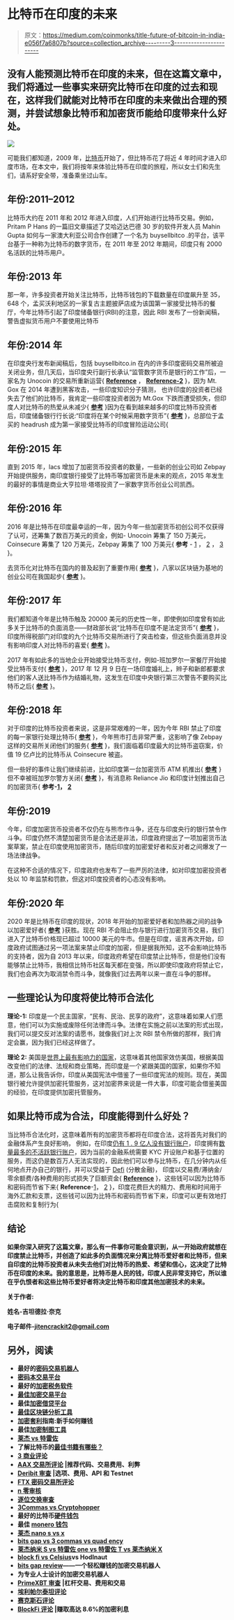 # 比特币在印度的未来

> 原文：<https://medium.com/coinmonks/title-future-of-bitcoin-in-india-e056f7a6807b?source=collection_archive---------3----------------------->

## 没有人能预测比特币在印度的未来，但在这篇文章中，我们将通过一些事实来研究比特币在印度的过去和现在，这样我们就能对比特币在印度的未来做出合理的预测，并尝试想象比特币和加密货币能给印度带来什么好处。

![](img/a88742c55b5331353c540d442ecda321.png)

可能我们都知道，2009 年，[比特币](https://blog.coincodecap.com/a-candid-explanation-of-bitcoin)开始了，但比特币花了将近 4 年时间才进入印度市场，在本文中，我们将按年来体验比特币在印度的旅程，所以女士们和先生们，请系好安全带，准备乘坐过山车。

## **年份:2011–2012**

比特币大约在 2011 年和 2012 年进入印度，人们开始进行比特币交易。例如，Pritam P Hans 的一篇旧文章描述了艾哈迈达巴德 30 岁的软件开发人员 Mahin Gupta 如何与一家澳大利亚公司合作创建了一个名为 buysellbitco .的平台，该平台基于一种称为比特币的数字货币，在 2011 年至 2012 年期间，印度只有 2000 名活跃的比特币用户。

## **年份:2013 年**

那一年，许多投资者开始关注比特币，比特币钱包的下载数量在印度飙升至 35，648 个，孟买沃利地区的一家复古主题披萨店成为该国第一家接受比特币的餐厅，今年比特币引起了印度储备银行(RBI)的注意，因此 RBI 发布了一份新闻稿，警告虚拟货币用户不要使用比特币

## **年份:2014 年**

在印度央行发布新闻稿后，包括 buysellbitco.in 在内的许多印度密码交易所被迫关闭业务，但几天后，当印度央行副行长承认“监管数字货币是银行的工作”后，一家名为 Unocoin 的交易所重新运营{ [**Reference**](https://www.coindesk.com/banks-corruption-crypto-can-bitcoin-change-india) ， [**Reference-2**](https://www.paymentscardsandmobile.com/indian-bitcoin-exchange-shuts/) }，因为 Mt. Gox 在 2014 年遭到黑客攻击，一些印度知识分子猜测， 也许印度的投资者已经失去了他们的比特币，我肯定一些印度投资者因为 Mt.Gox 下跌而遭受损失，但印度人对比特币的热爱从未减少{ [**参考**](https://www.gadgetsnow.com/tech-news/indians-lose-bitcoins-worth-crores-as-mt-gox-falls/articleshow/31344038.cms) }因为在看到越来越多的印度比特币投资者后，印度储备银行行长说:“印度将在某个时候采用数字货币”{ [**参考**](https://cointelegraph.com/news/reserve-bank-governor-india-will-adopt-digital-currencies-at-some-point) }，总部位于孟买的 headrush 成为第一家接受比特币的印度冒险运动公司{

## **年份:2015 年**

直到 2015 年，lacs 增加了加密货币投资者的数量，一些新的创业公司如 Zebpay 开始提供服务，南印度银行接受了比特币等加密货币是未来的观点，2015 年发生的最好的事情是商业大亨拉坦·塔塔投资了一家数字货币创业公司凯西。

## **年份:2016 年**

2016 年是比特币在印度最幸运的一年，因为今年一些加密货币初创公司不仅获得了认可，还筹集了数百万美元的资金，例如- Unocoin 筹集了 150 万美元，Coinsecure 筹集了 120 万美元，Zebpay 筹集了 100 万美元{ **参考** - [1](https://qz.com/india/797044/unocoin-indias-newest-bitcoin-superstars-raises-1-5-million-from-investors/) ， [2](https://yourstory.com/2016/04/coinsecure-funding) ， [3](https://www.coindesk.com/indian-bitcoin-wallet-1-million-zebpay) }。

去货币化对比特币在国内的普及起到了重要作用{ [**参考**](https://www.forbes.com/sites/krnkashyap/2016/12/22/indias-demonetization-is-causing-bitcoin-to-surge-inside-the-country/#42114f227dfc) }，八家以区块链为基地的创业公司在我国起步{ [**参考**](https://analyticsindiamag.com/7-startups-india-working-blockchain-technology/) }。

## **年份:2017 年**

我们都知道今年是比特币触及 20000 美元的历史性一年，即使例如印度曾有如此多关于比特币的负面消息——财政部长说“比特币在印度不是法定货币”{ [**参考**](https://www.coindesk.com/bitcoin-not-legal-tender-in-india-finance-minister-says) }，印度所得税部门对印度的九个比特币交易所进行了突击检查，但这些负面消息并没有影响印度人对比特币的喜爱{ [**参考**](https://www.indiatoday.in/india/story/income-tax-department-conducts-raids-at-nine-bitcoin-exchanges-across-india-1106881-2017-12-14) }。

2017 年有如此多的当地企业开始接受比特币支付，例如-班加罗尔一家餐厅开始接受比特币支付{ [**参考**](https://www.thehindu.com/sci-tech/this-bengaluru-restaurant-lets-you-pay-for-your-meal-with-bitcoin/article19364478.ece) }，2017 年 12 月 9 日在一场印度婚礼上，辫子和新郎都要求他们的客人送比特币作为结婚礼物，这发生在印度中央银行第三次警告不要购买比特币之后{ [**参考**](https://www.bbc.com/news/world-asia-india-42390013) }。

## **年份:2018 年**

对于印度的比特币投资者来说，这是非常艰难的一年，因为今年 RBI 禁止了印度的每一家银行处理比特币{ [**参考**](https://www.bbc.com/news/world-asia-india-43669730) }，今年熊市打击非常严重，这影响了像 Zebpay 这样的交易所关闭他们的服务{ [**参考**](https://factordaily.com/indian-cryptocurrency-exchange-zebpay-shutsdown/) }，我们面临着印度最大的比特币盗窃案，价值 19 亿卢比的比特币从 Coinsecure 被盗。

但一些好的事件让我们继续前进，比如印度第一台加密货币 ATM 机推出{ [**参考**](https://www.thenewsminute.com/article/india-s-first-cryptocurrency-atm-launched-bengaluru-90117) }但不幸被班加罗尔警方关闭{ [**参考**](https://officechai.com/startups/unocoin-bitcoin-atm-shut-cofounder-arrested/) }，有消息称 Reliance Jio 和印度计划推出自己的加密货币{ **参考-**[**1**](https://qz.com/india/1418897/after-strangling-bitcoin-india-may-launch-its-own-cryptocurrency/)**，** [**2**](https://www.investopedia.com/news/indias-biggest-industrial-house-launch-its-own-cryptocurrency/)

## **年份:2019**

今年，印度加密货币投资者不仅仍在与熊市作斗争，还在与印度央行的银行禁令作斗争。印度仍然不清楚加密货币是合法还是非法，印度政府提出了一项加密货币法案草案，禁止在印度使用加密货币，随后印度的加密爱好者和反对者之间爆发了一场法律战争。

在这种不合适的情况下，印度政府也发布了一些严厉的法律，如对印度加密投资者处以 10 年监禁和罚款，但这对印度投资者的心态没有影响。

## **年份:2020 年**

2020 年是比特币在印度的现状，2018 年开始的加密爱好者和加热器之间的战争以加密爱好者{ [**参考**](https://techcrunch.com/2020/03/03/india-lifts-ban-on-cryptocurrency-trading/) }获胜。现在 RBI 不会阻止你与银行进行加密货币交易，我们进入了比特币价格现已超过 10000 美元的牛市。但是在印度，谣言再次开始，印度政府试图通过另一项法案来禁止印度的加密，但是据我所知，这不会影响比特币的支持者，因为自 2013 年以来，印度政府希望在印度禁止比特币，但是他们没有能够禁止比特币，我相信比特币社区每天都在变强，所以即使印度政府将禁止它，我们也会再次为取消禁令而斗争，就像我们过去两年以来一直在斗争的那样。

## **一些理论认为印度将使比特币合法化**

**理论-1:** 印度是一个民主国家，“民有、民治、民享的政府”，这意味着如果人们愿意，他们可以为实施或废除任何法律而斗争。法律在实施之前以法案的形式出现，我们可以提交反对法案的请愿书，就像我们对上次 RBI 禁令所做的那样，我们肯定会赢，因为我们已经这样做了。

**理论 2:** 美国是[世界上最有影响力的国家](https://www.usnews.com/news/best-countries/best-international-influence)，这意味着其他国家效仿美国，根据美国改变他们的法律、法规和商业策略，而印度是一个紧跟美国的国家，如果你不知道，那么让我告诉你，印度从美国宪法中借鉴了一些印度宪法的规则。现在，美国银行被允许提供加密托管服务，这对加密界来说是一件大事，印度可能会借鉴美国的经验，在印度提供加密托管服务。

## **如果比特币成为合法，印度能得到什么好处？**

当比特币合法化时，这意味着所有的加密货币都将在印度合法，这将首先对我们的金融体系产生良好影响， 例如，在印度[仍有 1 . 9 亿人没有银行账户](https://globalfindex.worldbank.org/sites/globalfindex/files/chapters/2017%20Findex%20full%20report_chapter2.pdf)，印度拥有[数量最多的不活跃银行账户](https://qz.com/india/1260139/india-has-the-highest-number-of-inactive-bank-accounts-in-the-world/)，因为当前的金融系统需要 KYC 开设账户和基于位置的服务，而这仍是数百万人无法实现的，因此他们可以参与比特币，在几分钟内从任何地点开办自己的银行，并可以受益于 [Defi](https://academy.binance.com/glossary/defi) (分散金融)， 印度以交易费/滞纳金/零余额费/各种费用的形式损失了巨额资金{ [**Reference**](https://economictimes.indiatimes.com/wealth/spend/do-you-know-the-real-cost-of-digital-transactions/articleshow/61543269.cms?from=mdr) }，这些钱可以因为比特币和密码而节省下来{ **Reference**-[1](https://www.investopedia.com/ask/answers/100314/what-are-advantages-paying-bitcoin.asp)， [2](https://www.mobisun.com/blog/10-benefits-of-paying-with-cryptocurrencies/) }，印度花费巨大的精力、费用和时间用于海外汇款和支票，这些钱可以因为比特币和密码而节省下来，印度可以更有效地打击腐败和复制行为{

## ****结论****

**如果你深入研究了这篇文章，那么有一件事你可能会意识到，从一开始政府就想在印度禁止比特币，并创造了如此多的负面情况来分离比特币爱好者和比特币，但来自印度的比特币投资者从未失去他们对比特币的热爱、希望和信心，这决定了比特币在印度的未来。我的意思是，比特币是人民的钱，印度人民非常支持它，所以谁在乎仇恨者和这些比特币爱好者将决定比特币和印度其他加密技术的未来。**

**关于作者:**

**姓名-吉坦德拉·奈克**

**电子邮件-[jitencrackit2@gmail.com](mailto:jitencrackit2@gmail.com)**

## **另外，阅读**

*   **最好的[密码交易机器人](/coinmonks/crypto-trading-bot-c2ffce8acb2a)**
*   **[密码本交易平台](/coinmonks/top-10-crypto-copy-trading-platforms-for-beginners-d0c37c7d698c)**
*   **最好的[加密税务软件](/coinmonks/best-crypto-tax-tool-for-my-money-72d4b430816b)**
*   **[最佳加密交易平台](/coinmonks/the-best-crypto-trading-platforms-in-2020-the-definitive-guide-updated-c72f8b874555)**
*   **最佳[加密借贷平台](/coinmonks/top-5-crypto-lending-platforms-in-2020-that-you-need-to-know-a1b675cec3fa)**
*   **[最佳区块链分析工具](https://bitquery.io/blog/best-blockchain-analysis-tools-and-software)**
*   **[加密套利](/coinmonks/crypto-arbitrage-guide-how-to-make-money-as-a-beginner-62bfe5c868f6)指南:新手如何赚钱**
*   **最佳[加密制图工具](/coinmonks/what-are-the-best-charting-platforms-for-cryptocurrency-trading-85aade584d80)**
*   **[莱杰 vs 特雷佐](/coinmonks/ledger-vs-trezor-best-hardware-wallet-to-secure-cryptocurrency-22c7a3fd391e)**
*   **了解比特币的[最佳书籍有哪些？](/coinmonks/what-are-the-best-books-to-learn-bitcoin-409aeb9aff4b)**
*   **[3 商业评论](/coinmonks/3commas-review-an-excellent-crypto-trading-bot-2020-1313a58bec92)**
*   **[AAX 交易所评论](/coinmonks/aax-exchange-review-2021-67c5ea09330c) |推荐代码、交易费用、利弊**
*   **[Deribit 审查](/coinmonks/deribit-review-options-fees-apis-and-testnet-2ca16c4bbdb2) |选项、费用、API 和 Testnet**
*   **[FTX 密码交易所评论](/coinmonks/ftx-crypto-exchange-review-53664ac1198f)**
*   **[n 零审核](/coinmonks/ngrave-zero-review-c465cf8307fc)**
*   **[逐位交换审查](/coinmonks/bybit-exchange-review-dbd570019b71)**
*   **[3Commas vs Cryptohopper](/coinmonks/cryptohopper-vs-3commas-vs-shrimpy-a2c16095b8fe)**
*   **最好的比特币[硬件钱包](/coinmonks/the-best-cryptocurrency-hardware-wallets-of-2020-e28b1c124069?source=friends_link&sk=324dd9ff8556ab578d71e7ad7658ad7c)**
*   **最佳 [monero 钱包](https://blog.coincodecap.com/best-monero-wallets)**
*   **[莱杰 nano s vs x](https://blog.coincodecap.com/ledger-nano-s-vs-x)**
*   **[bits gap vs 3 commas vs quad ency](https://blog.coincodecap.com/bitsgap-3commas-quadency)**
*   **[莱杰纳米 S vs 特雷佐 one vs 特雷佐 T vs 莱杰纳米 X](https://blog.coincodecap.com/ledger-nano-s-vs-trezor-one-ledger-nano-x-trezor-t)**
*   **[block fi vs Celsius](/coinmonks/blockfi-vs-celsius-vs-hodlnaut-8a1cc8c26630)vs Hodlnaut**
*   **[bits gap review](/coinmonks/bitsgap-review-a-crypto-trading-bot-that-makes-easy-money-a5d88a336df2)——一个轻松赚钱的加密交易机器人**
*   **为专业人士设计的加密交易机器人**
*   **[PrimeXBT 审查](/coinmonks/primexbt-review-88e0815be858) |杠杆交易、费用和交易**
*   **[埃利帕尔泰坦评论](/coinmonks/ellipal-titan-review-85e9071dd029)**
*   **[赛克斯石评论](https://blog.coincodecap.com/secux-stone-hardware-wallet-review)**
*   **[BlockFi 评论](/coinmonks/blockfi-review-53096053c097) |赚取高达 8.6%的加密利息**
